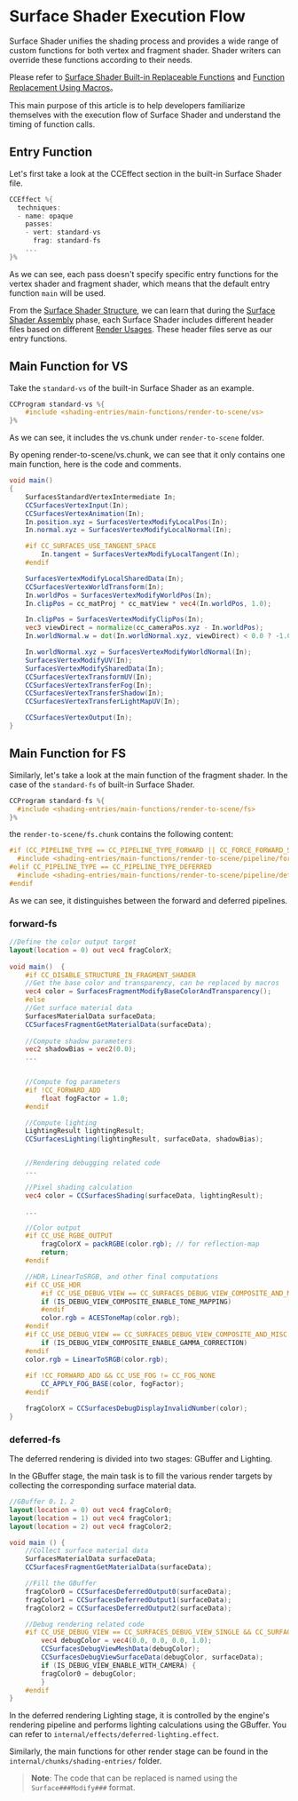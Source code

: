 # Surface Shader Execution Flow

Surface Shader unifies the shading process and provides a wide range of custom functions for both vertex and fragment shader. Shader writers can override these functions according to their needs.

Please refer to [Surface Shader Built-in Replaceable Functions](./surface-function.md) and [Function Replacement Using Macros](./function-replace.md)。

This main purpose of this article is to help developers familiarize themselves with the execution flow of Surface Shader and understand the timing of function calls.

## Entry Function

Let's first take a look at the CCEffect section in the built-in Surface Shader file.

```glsl
CCEffect %{
  techniques:
  - name: opaque
    passes:
    - vert: standard-vs
      frag: standard-fs
    ...
}%
```

As we can see, each pass doesn't specify specific entry functions for the vertex shader and fragment shader, which means that the default entry function `main` will be used.

From the [Surface Shader Structure](./surface-shader-structure.md), we can learn that during the [Surface Shader Assembly](./shader-assembly.md) phase, each Surface Shader includes different header files based on different [Render Usages](./render-usage.md). These header files serve as our entry functions.

## Main Function for VS

Take the `standard-vs` of the built-in Surface Shader as an example.

```glsl
CCProgram standard-vs %{
    #include <shading-entries/main-functions/render-to-scene/vs>
}%
```

As we can see, it includes the vs.chunk under `render-to-scene` folder.

By opening render-to-scene/vs.chunk, we can see that it only contains one main function, here is the code and comments.

```glsl
void main()
{
    SurfacesStandardVertexIntermediate In;
    CCSurfacesVertexInput(In);
    CCSurfacesVertexAnimation(In);
    In.position.xyz = SurfacesVertexModifyLocalPos(In);
    In.normal.xyz = SurfacesVertexModifyLocalNormal(In);

    #if CC_SURFACES_USE_TANGENT_SPACE
        In.tangent = SurfacesVertexModifyLocalTangent(In);
    #endif

    SurfacesVertexModifyLocalSharedData(In);
    CCSurfacesVertexWorldTransform(In);
    In.worldPos = SurfacesVertexModifyWorldPos(In);
    In.clipPos = cc_matProj * cc_matView * vec4(In.worldPos, 1.0);

    In.clipPos = SurfacesVertexModifyClipPos(In);
    vec3 viewDirect = normalize(cc_cameraPos.xyz - In.worldPos);
    In.worldNormal.w = dot(In.worldNormal.xyz, viewDirect) < 0.0 ? -1.0 : 1.0;

    In.worldNormal.xyz = SurfacesVertexModifyWorldNormal(In);
    SurfacesVertexModifyUV(In);
    SurfacesVertexModifySharedData(In);
    CCSurfacesVertexTransformUV(In);
    CCSurfacesVertexTransferFog(In);
    CCSurfacesVertexTransferShadow(In);
    CCSurfacesVertexTransferLightMapUV(In);

    CCSurfacesVertexOutput(In);
}
```

## Main Function for FS

Similarly, let's take a look at the main function of the fragment shader. In the case of the `standard-fs` of built-in Surface Shader.

```glsl
CCProgram standard-fs %{
  #include <shading-entries/main-functions/render-to-scene/fs>
}%
```

the `render-to-scene/fs.chunk` contains the following content:

```glsl
#if (CC_PIPELINE_TYPE == CC_PIPELINE_TYPE_FORWARD || CC_FORCE_FORWARD_SHADING)
  #include <shading-entries/main-functions/render-to-scene/pipeline/forward-fs>
#elif CC_PIPELINE_TYPE == CC_PIPELINE_TYPE_DEFERRED
  #include <shading-entries/main-functions/render-to-scene/pipeline/deferred-fs>
#endif  
```

As we can see, it distinguishes between the forward and deferred pipelines.

### forward-fs

```glsl
//Define the color output target
layout(location = 0) out vec4 fragColorX;
  
void main()  {
    #if CC_DISABLE_STRUCTURE_IN_FRAGMENT_SHADER
    //Get the base color and transparency, can be replaced by macros
    vec4 color = SurfacesFragmentModifyBaseColorAndTransparency();
    #else
    //Get surface material data
    SurfacesMaterialData surfaceData;
    CCSurfacesFragmentGetMaterialData(surfaceData);
    
    //Compute shadow parameters
    vec2 shadowBias = vec2(0.0);
    ...

        
    //Compute fog parameters
    #if !CC_FORWARD_ADD
        float fogFactor = 1.0;
    #endif

    //Compute lighting
    LightingResult lightingResult;
    CCSurfacesLighting(lightingResult, surfaceData, shadowBias);


    //Rendering debugging related code
    ...

    //Pixel shading calculation
    vec4 color = CCSurfacesShading(surfaceData, lightingResult);

    ...

    //Color output
    #if CC_USE_RGBE_OUTPUT
        fragColorX = packRGBE(color.rgb); // for reflection-map
        return;
    #endif

    //HDR，LinearToSRGB, and other final computations
    #if CC_USE_HDR
        #if CC_USE_DEBUG_VIEW == CC_SURFACES_DEBUG_VIEW_COMPOSITE_AND_MISC && CC_SURFACES_ENABLE_DEBUG_VIEW
        if (IS_DEBUG_VIEW_COMPOSITE_ENABLE_TONE_MAPPING)
        #endif
        color.rgb = ACESToneMap(color.rgb);
    #endif
    #if CC_USE_DEBUG_VIEW == CC_SURFACES_DEBUG_VIEW_COMPOSITE_AND_MISC
        if (IS_DEBUG_VIEW_COMPOSITE_ENABLE_GAMMA_CORRECTION)
    #endif
    color.rgb = LinearToSRGB(color.rgb);
    
    #if !CC_FORWARD_ADD && CC_USE_FOG != CC_FOG_NONE
        CC_APPLY_FOG_BASE(color, fogFactor);
    #endif

    fragColorX = CCSurfacesDebugDisplayInvalidNumber(color);
}
```

### deferred-fs

The deferred rendering is divided into two stages: GBuffer and Lighting.

In the GBuffer stage, the main task is to fill the various render targets by collecting the corresponding surface material data.

```glsl
//GBuffer 0，1，2
layout(location = 0) out vec4 fragColor0;
layout(location = 1) out vec4 fragColor1;
layout(location = 2) out vec4 fragColor2;

void main () {
    //Collect surface material data
    SurfacesMaterialData surfaceData;
    CCSurfacesFragmentGetMaterialData(surfaceData);

    //Fill the GBuffer
    fragColor0 = CCSurfacesDeferredOutput0(surfaceData);
    fragColor1 = CCSurfacesDeferredOutput1(surfaceData);
    fragColor2 = CCSurfacesDeferredOutput2(surfaceData);

    //Debug rendering related code
    #if CC_USE_DEBUG_VIEW == CC_SURFACES_DEBUG_VIEW_SINGLE && CC_SURFACES_ENABLE_DEBUG_VIEW
        vec4 debugColor = vec4(0.0, 0.0, 0.0, 1.0);
        CCSurfacesDebugViewMeshData(debugColor);
        CCSurfacesDebugViewSurfaceData(debugColor, surfaceData);
        if (IS_DEBUG_VIEW_ENABLE_WITH_CAMERA) {
        fragColor0 = debugColor;
        }
    #endif
}
```

In the deferred rendering Lighting stage, it is controlled by the engine's rendering pipeline and performs lighting calculations using the GBuffer. You can refer to `internal/effects/deferred-lighting.effect`.

Similarly, the main functions for other render stage can be found in the `internal/chunks/shading-entries/` folder.

> **Note**: The code that can be replaced is named using the `Surface###Modify###` format.

